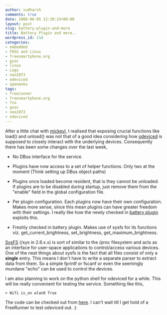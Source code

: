 ```yaml
---
author: sudharsh
comments: true
date: 2008-06-05 12:39:23+00:00
layout: post
slug: battery-plugin-and-more
title: Battery Plugin and more..
wordpress_id: 114
categories:
- embedded
- FOSS and Linux
- freesmartphone.org
- gsoc
- linux
- Logs
- neo1973
- odeviced
- openmoko
tags:
- freerunner
- freesmartphone.org
- fso
- gsoc
- neo1973
- odeviced
---
```


After a little chat with [mickeyl](http://www.vanille-media.de/site/index.php/blog/), I realised that exposing crucial functions like load() and unload() was not that of a good idea considering how [odeviced](http://git.freesmartphone.org/?p=openmoko-gsoc2008.git;a=summary) is supposed to closely interact with the underlying devices. Consequently there has been some changes over the last week,



	
  * No DBus interface for the service.

	
  * Plugins have now access to a set of helper functions. Only two at the moment (Think setting up DBus object paths)

	
  * Plugins once loaded become resident, that is they cannot be unloaded. If plugins are to be disabled during startup, just remove them from the "enable" field in the global configuration file.

	
  * Per plugin configuration. Each plugins now have their own configuration. Makes more sense, since this mean plugins can have greater freedom with their settings. I really like how the newly checked in [battery plugin](http://git.freesmartphone.org/?p=openmoko-gsoc2008.git;a=tree;f=odeviced/plugins/backlight;h=cf890037a9a39f4a801ea9e5984c40af8440fa03;hb=e21a88cf6a35d9ef43a3d0836be26bdae733d670) exploits this.

	
  * Freshly checked in battery plugin. Makes use of sysfs for its functions viz. get_current_brightness, set_brightness, get_maximum_brightness.


[SysFS](http://en.wikipedia.org/wiki/Sysfs) (/sys in 2.6.x.x) is sort of similar to the /proc filesystem and acts as an interface for user-space applications to control/access various devices. One of the neat things about sysfs is the fact that all files consist of only a **single** entry. This means I don't have to write a separate parser to extract data from them. So a simple fprintf or fscanf or even the seemingly mundane "echo" can be used to control the devices.

I am also planning to work on the python shell for odeviced for a while. This will be really convenient for testing the service. Something like this,

`> Wifi is_on wlan0
True
`

The code can be checked out from [here](http://git.freesmartphone.org/?p=openmoko-gsoc2008.git;a=summary). I can't wait till I get hold of a FreeRunner to test odeviced out. :)
